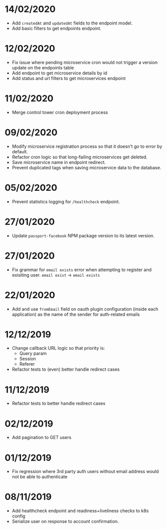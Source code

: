 # 14/02/2020
- Add `createdAt` and `updatedAt` fields to the endpoint model.
- Add basic filters to get endpoints endpoint.

# 12/02/2020
- Fix issue where pending microservice cron would not trigger a version update on the endpoints table
- Add endpoint to get microservice details by id
- Add status and url filters to get microservices endpoint

# 11/02/2020
- Merge control tower cron deployment process

# 09/02/2020
- Modify microservice registration process so that it doesn't go to error by default.
- Refactor cron logic so that long-failing microservices get deleted.
- Save microservice name in endpoint redirect.
- Prevent duplicated tags when saving microservice data to the database.

# 05/02/2020
- Prevent statistics logging for `/healthcheck` endpoint.

# 27/01/2020
- Update `passport-facebook` NPM package version to its latest version.

# 27/01/2020
- Fix grammar for `email exists` error when attempting to register and exisiting user. `email exist` -> `email exists`

# 22/01/2020
- Add and use `fromEmail` field on oauth plugin configuration (inside each application) as the name of the sender for auth-related emails

# 12/12/2019
- Change callback URL logic so that priority is:
    - Query param
    - Session
    - Referer
- Refactor tests to (even) better handle redirect cases

# 11/12/2019
- Refactor tests to better handle redirect cases

# 02/12/2019
- Add pagination to GET users

# 01/12/2019
- Fix regression where 3rd party auth users without email address would not be able to authenticate

# 08/11/2019
- Add healthcheck endpoint and readiness+liveliness checks to k8s config
- Serialize user on response to account confirmation.
